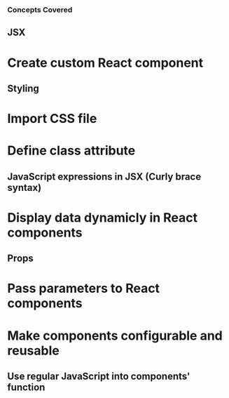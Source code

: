 ### Concepts Covered


## JSX
# Create custom React component

## Styling
# Import CSS file
# Define class attribute

## JavaScript expressions in JSX (Curly brace syntax)
# Display data dynamicly in React components

## Props
# Pass parameters to React components
# Make components configurable and reusable

## Use regular JavaScript into components' function
